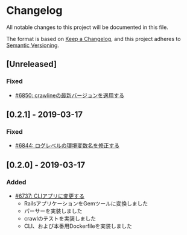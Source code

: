 # Changelog

All notable changes to this project will be documented in this file.

The format is based on [Keep a Changelog](https://keepachangelog.com/en/1.0.0/),
and this project adheres to [Semantic Versioning](https://semver.org/spec/v2.0.0.html).

## [Unreleased]

### Fixed

- [#6850: crawlineの最新バージョンを適用する](https://redmine.u6k.me/issues/6850)

## [0.2.1] - 2019-03-17

### Fixed

- [#6844: ログレベルの環境変数名を修正する](https://redmine.u6k.me/issues/6844)

## [0.2.0] - 2019-03-17

### Added

- [#6737: CLIアプリに変更する](https://redmine.u6k.me/issues/6737)
    - RailsアプリケーションをGemツールに変換しました
    - パーサーを実装しました
    - crawlのテストを実装しました
    - CLI、および本番用Dockerfileを実装しました
